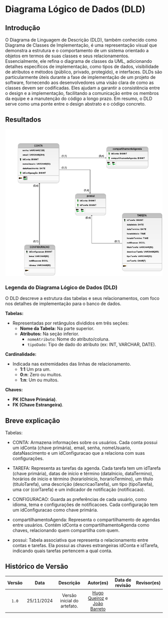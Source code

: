 # Diagrama Lógico de Dados (DLD)

## Introdução

O Diagrama de Linguagem de Descrição (DLD), também conhecido como Diagrama de Classes de Implementação, é uma representação visual que demonstra a estrutura e o comportamento de um sistema orientado a objetos em termos de suas classes e seus relacionamentos. Essencialmente, ele refina o diagrama de classes da UML, adicionando detalhes específicos de implementação, como tipos de dados, visibilidade de atributos e métodos (público, privado, protegido), e interfaces. DLDs são particularmente úteis durante a fase de implementação de um projeto de software, fornecendo aos desenvolvedores uma visão clara de como as classes devem ser codificadas. Eles ajudam a garantir a consistência entre o design e a implementação, facilitando a comunicação entre os membros da equipe e a manutenção do código a longo prazo. Em resumo, o DLD serve como uma ponte entre o design abstrato e o código concreto.

## Resultados

<center>

![DLD](./Logico.png)

</center>

### Legenda do Diagrama Lógico de Dados (DLD)

O DLD descreve a estrutura das tabelas e seus relacionamentos, com foco nos detalhes de implementação para o banco de dados.

**Tabelas:**

* Representadas por retângulos divididos em três seções:
  * **Nome da Tabela:** Na parte superior.
  * **Atributos:** Na seção inferior.
    * `nomeAtributo`: Nome do atributo/coluna.
    * `tipoDado`: Tipo de dado do atributo (ex: INT, VARCHAR, DATE).

**Cardinalidade:**

* Indicada nas extremidades das linhas de relacionamento.
  * **1:1** Um pra um.
  * **0:n**: Zero ou muitos.
  * **1:n**: Um ou muitos.

**Chaves:**

* **PK (Chave Primária)**.
* **FK (Chave Estrangeira)**.

## Breve explicação

Tabelas:

- CONTA: Armazena informações sobre os usuários. Cada conta possui um idConta (chave primária), email, senha, nomeUsuario, dataNascimento e um idConfiguracao que a relaciona com suas configurações.

- TAREFA: Representa as tarefas da agenda. Cada tarefa tem um idTarefa (chave primária), datas de início e término (dataInicio, dataTermino), horários de início e término (horarioInicio, horarioTermino), um título (tituloTarefa), uma descrição (descricaoTarefa), um tipo (tipoTarefa), uma cor (corTarefa) e um indicador de notificação (notificacao).

- CONFIGURACAO: Guarda as preferências de cada usuário, como idioma, tema e configurações de notificacoes. Cada configuração tem um idConfiguracao como chave primária.

- compartilhamentoAgenda: Representa o compartilhamento de agendas entre usuários. Contém idConta e compartilhamentoAgenda como chaves, relacionando quem compartilha com quem.

- possui: Tabela associativa que representa o relacionamento entre contas e tarefas. Ela possui as chaves estrangeiras idConta e idTarefa, indicando quais tarefas pertencem a qual conta.

## Histórico de Versão

| Versão | Data | Descrição | Autor(es) | Data de revisão | Revisor(es) |
| :-: | :-: | :-: | :-: | :-: | :-: |
| `1.0` | 25/11/2024  | Versão inicial do artefato. | [Hugo Queiroz](https://github.com/melohugo) e [João Barreto](https://github.com/JoaoBarreto03) |  |   |
